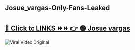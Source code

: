 
 ## Josue_vargas-Only-Fans-Leaked

# <h2><a href="https://clipsfans.com/Josue_vargas&ref=git">🔗 Click to LINKS ⏩⏩ 👉 🟢 Josue vargas </a></h2>

<a href="https://clipsfans.com/Josue_vargas&ref=git" rel="nofollow" data-target="animated-image.originalLink"><img src="https://i.ibb.co.com/xMMVF88/686577567.gif" alt="Viral Video Original" style="max-width: 100%; display: inline-block;" data-target="animated-image.originalImage"></a>
